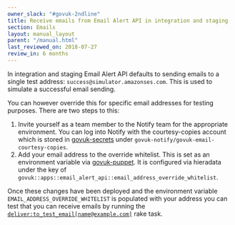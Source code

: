 ```yaml
---
owner_slack: "#govuk-2ndline"
title: Receive emails from Email Alert API in integration and staging
section: Emails
layout: manual_layout
parent: "/manual.html"
last_reviewed_on: 2018-07-27
review_in: 6 months
---
```


In integration and staging Email Alert API defaults to sending emails
to a single test address: `success@simulator.amazonses.com`. This is used to
simulate a successful email sending.

You can however override this for specific email addresses for testing
purposes. There are two steps to this:

1. Invite yourself as a team member to the Notify team for the appropriate
   environment. You can log into Notify with the courtesy-copies account
   which is stored in [govuk-secrets][] under
   `govuk-notify/govuk-email-courtesy-copies`.
2. Add your email address to the override whitelist. This is set as an
   environment variable via [govuk-puppet][]. It is configured via hieradata
   under the key of
   `govuk::apps::email_alert_api::email_address_override_whitelist`.

Once these changes have been deployed and the environment variable
`EMAIL_ADDRESS_OVERRIDE_WHITELIST` is populated with your address you can test
that you can receive emails by running the
[`deliver:to_test_email[name@example.com]`][rake-task] rake task.

[govuk-secrets]: https://github.com/alphagov/govuk-secrets
[govuk-puppet]: https://github.com/alphagov/govuk-puppet
[rake-task]: https://github.com/alphagov/email-alert-api/blob/master/lib/tasks/deliver.rake#L19
